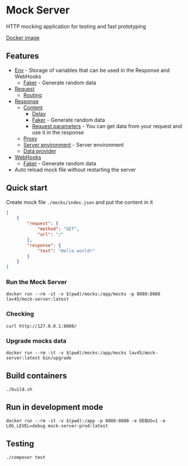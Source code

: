 # Mock Server

HTTP mocking application for testing and fast prototyping

[Docker image](https://hub.docker.com/r/lav45/mock-server)

## Features

- [Env](docs/env.md) - Storage of variables that can be used in the Response and WebHooks
    - [Faker](docs/env.md#faker) - Generate random data
- [Request](docs/request.md)
    - [Routing](docs/request.md#requesturl)
- [Response](docs/response.md)
    - [Content](docs/response/content.md)
      - [Delay](docs/response/content.md#responsedelay)
      - [Faker](docs/response/content.md#faker) - Generate random data
      - [Request parameters](docs/response/content.md#request-parameters) - You can get data from your request and use it in the response
    - [Proxy](docs/response/proxy.md)
    - [Server environment](docs/env.md#server-environment) - Server environment
    - [Data provider](docs/response/data.md)
- [WebHooks](docs/webhooks.md)
    - [Faker](docs/webhooks.md#faker) - Generate random data
- Auto reload mock file without restarting the server

## Quick start

Create mock file `./mocks/index.json` and put the content in it

```json
[
    {
        "request": {
            "method": "GET",
            "url": "/"
        },
        "response": {
            "text": "Hello world!"
        }
    }
]
```

### Run the Mock Server

```shell
docker run --rm -it -v $(pwd)/mocks:/app/mocks -p 8080:8080 lav45/mock-server:latest
```

### Checking

```shell
curl http://127.0.0.1:8080/
```

### Upgrade mocks data

```shell
docker run --rm -it -v $(pwd)/mocks:/app/mocks lav45/mock-server:latest bin/upgrade
```

## Build containers

```shell
./build.sh
```

## Run in development mode

```shell
docker run --rm -it -v $(pwd):/app -p 8080:8080 -e DEBUG=1 -e LOG_LEVEL=debug mock-server-prod:latest
```

## Testing

```shell
./composer test
```

